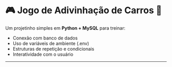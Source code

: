 # 🎮 Jogo de Adivinhação de Carros 🚗

Um projetinho simples em **Python + MySQL** para treinar:
- Conexão com banco de dados
- Uso de variáveis de ambiente (.env)
- Estruturas de repetição e condicionais
- Interatividade com o usuário

---
